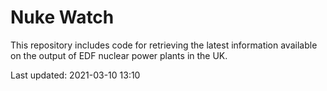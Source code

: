 # Nuke Watch

This repository includes code for retrieving the latest information available on the output of EDF nuclear power plants in the UK.

Last updated: 2021-03-10 13:10